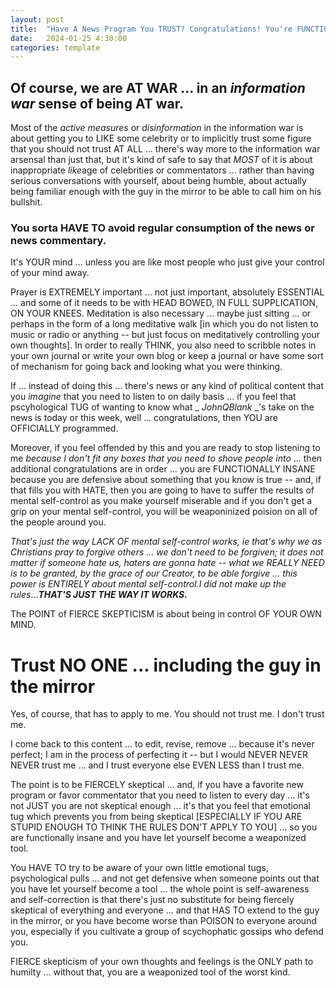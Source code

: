 ```yaml
---
layout: post
title:  "Have A News Program You TRUST? Congratulations! You're FUNCTIONALLY INSANE."
date:   2024-01-25 4:30:00
categories: template
---
```



## Of course, we are AT WAR ... in an *information war* sense of being AT war.

Most of the *active measures* or *disinformation* in the information war is about getting you to LIKE some celebrity or to implicitly trust some figure that you should not trust AT ALL ... there's way more to the information war arsensal than just that, but it's kind of safe to say that *MOST* of it is about inappropriate *like*age of celebrities or commentators ... rather than having serious conversations with yourself, about being humble, about actually being familiar enough with the guy in the mirror to be able to call him on his bullshit. 

### You sorta HAVE TO avoid regular consumption of the news or news commentary.

It's YOUR mind ... unless you are like most people who just give your control of your mind away.

Prayer is EXTREMELY important ... not just important, absolutely ESSENTIAL ... and some of it needs to be with HEAD BOWED, IN FULL SUPPLICATION, ON YOUR KNEES. Meditation is also necessary ... maybe just sitting ... or perhaps in the form of a long meditative walk [in which you do not listen to music or radio or anything -- but just focus on meditatively controlling your own thoughts].  In order to really THINK, you also need to scribble notes in your own journal or write your own blog or keep a journal or have some sort of mechanism for going back and looking what you were thinking.

If ... instead of doing this ... there's news or any kind of political content that you *imagine* that you need to listen to on daily basis ... if you feel that pscyhological TUG of wanting to know what _ *JohnQBlank* _'s take on the news is today or this week, well ... congratulations, then YOU are OFFICIALLY programmed.

Moreover, if you feel offended by this and you are ready to stop listening to me *because I don't fit any boxes that you need to shove people into* ... then additional congratulations are in order ... you are FUNCTIONALLY INSANE because you are defensive about something that you know is true -- and, if that fills you with HATE, then you are going to have to suffer the results of mental self-control as you make yourself miserable and if you don't get a grip on your mental self-control, you will be weaponinized poision on all of the people around you. 

*That's just the way LACK OF mental self-control works, ie that's why we as Christians pray to forgive others ... we don't need to be forgiven; it does not matter if someone hate us, haters are gonna hate -- what we REALLY NEED is to be granted, by the grace of our Creator, to be able forgive ... this power is ENTIRELY about mental self-control.I did not make up the rules*...***THAT'S JUST THE WAY IT WORKS.***

The POINT of FIERCE SKEPTICISM is about being in control OF YOUR OWN MIND.

# Trust NO ONE ... including the guy in the mirror

Yes, of course, that has to apply to me.  You should not trust me. I don't trust me.  

I come back to this content ... to edit, revise, remove ... because it's never perfect; I am in the process of perfecting it -- but I would NEVER NEVER NEVER trust me ... and I trust everyone else EVEN LESS than I trust me.

The point is to be FIERCELY skeptical ... and, if you have a favorite new program or favor commentator that you need to listen to every day ... it's not JUST you are not skeptical enough ... it's that you feel that emotional tug which prevents you from being skeptical [ESPECIALLY IF YOU ARE STUPID ENOUGH TO THINK THE RULES DON'T APPLY TO YOU] ... so you are functionally insane and you have let yourself become a weaponized tool.

You HAVE TO try to be aware of your own little emotional tugs, psychological pulls ... and not get defensive when someone points out that you have let yourself become a tool ... the whole point is self-awareness and self-correction is that there's just no substitute for being fiercely skeptical of everything and everyone ... and that HAS TO extend to the guy in the mirror, or you have become worse than POISON to everyone around you, especially if you cultivate a group of scychophatic gossips who defend you.

FIERCE skepticism of your own thoughts and feelings is the ONLY path to humilty ... without that, you are a weaponized tool of the worst kind. 